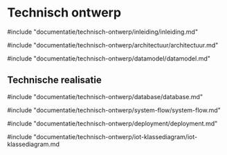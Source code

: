 # Technisch ontwerp

<!-- toc -->

#include "documentatie/technisch-ontwerp/inleiding/inleiding.md"

#include "documentatie/technisch-ontwerp/architectuur/architectuur.md"

#include "documentatie/technisch-ontwerp/datamodel/datamodel.md"

## Technische realisatie

#include "documentatie/technisch-ontwerp/database/database.md"

#include "documentatie/technisch-ontwerp/system-flow/system-flow.md"

#include "documentatie/technisch-ontwerp/deployment/deployment.md"

#include "documentatie/technisch-ontwerp/iot-klassediagram/iot-klassediagram.md